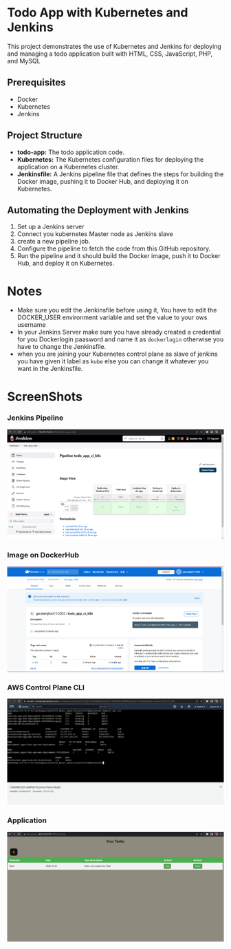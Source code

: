 # Todo App with Kubernetes and Jenkins

This project demonstrates the use of Kubernetes and Jenkins for deploying and managing a todo application built with HTML, CSS, JavaScript, PHP, and MySQL

## Prerequisites
* Docker
* Kubernetes
* Jenkins

## Project Structure

* **todo-app:** The todo application code.
* **Kubernetes:** The Kubernetes configuration files for deploying the application on a Kubernetes cluster.
* **Jenkinsfile:** A Jenkins pipeline file that defines the steps for building the Docker image, pushing it to Docker Hub, and deploying it on Kubernetes.

## Automating the Deployment with Jenkins

1. Set up a Jenkins server
2. Connect you kubernetes Master node as Jenkins slave
3. create a new pipeline job.
4. Configure the pipeline to fetch the code from this GitHub repository.
5. Run the pipeline and it should build the Docker image, push it to Docker Hub, and deploy it on Kubernetes.

# Notes
* Make sure you edit the Jenkinsfile before using it, You have to edit the DOCKER_USER environment variable and set the value to your ows username
* In your Jenkins Server make sure you have already created a credential for you Dockerlogin paasword and name it as `dockerlogin` otherwise you have to change the Jenkinsfile.
* when you are joining your Kubernetes control plane as slave of jenkins you have given it label as `kube` else you can change it whatever you want in the Jenkinsfile.

# ScreenShots

### Jenkins Pipeline
![Jenkins CD](https://github.com/gautamjha2002/Kubernetes-Projects/blob/master/01_Basic_Level_Project/03/ScreeShots/Jenkins_CD.png)

### Image on DockerHub 
![DockerHib Image](https://github.com/gautamjha2002/Kubernetes-Projects/blob/master/01_Basic_Level_Project/03/ScreeShots/DockerHub.png)

### AWS Control Plane CLI
![AWS_Control_plane_CLI.png](https://github.com/gautamjha2002/Kubernetes-Projects/blob/master/01_Basic_Level_Project/03/ScreeShots/AWS_Control_plane_CLI.png)

### Application 
![Application.png](https://github.com/gautamjha2002/Kubernetes-Projects/blob/master/01_Basic_Level_Project/03/ScreeShots/Application.png)

